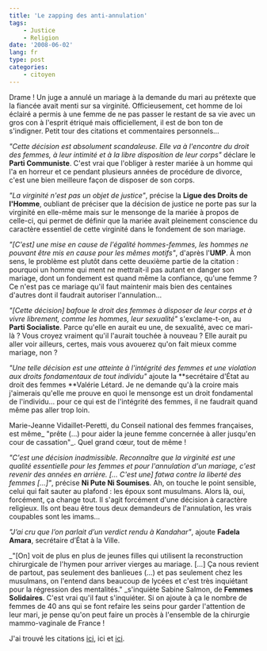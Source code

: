 ```yaml
---
title: 'Le zapping des anti-annulation'
tags:
    - Justice
    - Religion
date: '2008-06-02'
lang: fr
type: post
categories:
    - citoyen
---
```


Drame&nbsp;! Un juge a annulé un mariage à la demande du mari au prétexte que la fiancée avait menti sur sa virginité. Officieusement, cet homme de loi éclairé a permis à une femme de ne pas passer le restant de sa vie avec un gros con à l'esprit étriqué mais officiellement, il est de bon ton de s'indigner. Petit tour des citations et commentaires personnels…

_"Cette décision est absolument scandaleuse. Elle va à l'encontre du droit des femmes, à leur intimité et à la libre disposition de leur corps"_ déclare le **Parti Communiste**. C'est vrai que l'obliger à rester mariée à un homme qui l'a en horreur et ce pendant plusieurs années de procédure de divorce, c'est une bien meilleure façon de disposer de son corps.

_"La virginité n'est pas un objet de justice"_, précise la **Ligue des Droits de l'Homme**, oubliant de préciser que la décision de justice ne porte pas sur la virginité en elle-même mais sur le mensonge de la mariée à propos de celle-ci, qui permet de définir que la mariée avait pleinement conscience du caractère essentiel de cette virginité dans le fondement de son mariage.

_"[C'est] une mise en cause de l'égalité hommes-femmes, les hommes ne pouvant être mis en cause pour les mêmes motifs"_, d'après l'**UMP**. À mon sens, le problème est plutôt dans cette deuxième partie de la citation&nbsp;: pourquoi un homme qui ment ne mettrait-il pas autant en danger son mariage, dont un fondement est quand même la confiance, qu'une femme&nbsp;? Ce n'est pas ce mariage qu'il faut maintenir mais bien des centaines d'autres dont il faudrait autoriser l'annulation…

_"[Cette décision] bafoue le droit des femmes à disposer de leur corps et à vivre librement, comme les hommes, leur sexualité"_ s'exclame-t-on, au **Parti Socialiste**. Parce qu'elle en aurait eu une, de sexualité, avec ce mari-là&nbsp;? Vous croyez vraiment qu'il l'aurait touchée à nouveau&nbsp;? Elle aurait pu aller voir ailleurs, certes, mais vous avouerez qu'on fait mieux comme mariage, non&nbsp;?

_"Une telle décision est une atteinte à l'intégrité des femmes et une violation aux droits fondamentaux de tout individu"_ ajoute la **secrétaire d'État au droit des femmes **Valérie Létard. Je ne demande qu'à la croire mais j'aimerais qu'elle me prouve en quoi le mensonge est un droit fondamental de l'individu… pour ce qui est de l'intégrité des femmes, il ne faudrait quand même pas aller trop loin.

Marie-Jeanne Vidaillet-Peretti, du Conseil national des femmes françaises, est même_ "prête (…) pour aider la jeune femme concernée à aller jusqu'en cour de cassation"_. Quel grand cœur, tout de même&nbsp;!

_"C'est une décision inadmissible. Reconnaître que la virginité est une qualité essentielle pour les femmes et pour l'annulation d'un mariage, c'est revenir des années en arrière. [… C'est une] fatwa contre la liberté des femmes […]"_, précise **Ni Pute Ni Soumises**. Ah, on touche le point sensible, celui qui fait sauter au plafond&nbsp;: les époux sont musulmans. Alors là, oui, forcément, ça change tout. Il s'agit forcément d'une décision à caractère religieux. Ils ont beau être tous deux demandeurs de l'annulation, les vrais coupables sont les imams…

_"J’ai cru que l’on parlait d’un verdict rendu à Kandahar"_, ajoute **Fadela Amara**, secrétaire d’État à la Ville.

_"[On] voit de plus en plus de jeunes filles qui utilisent la reconstruction chirurgicale de l'hymen pour arriver vierges au mariage. […] Ça nous revient de partout, pas seulement des banlieues (…) et pas seulement chez les musulmans, on l'entend dans beaucoup de lycées et c'est très inquiétant pour la régression des mentalités." _s'inquiète Sabine Salmon, de **Femmes Solidaires**. C'est vrai qu'il faut s'inquiéter. Si on ajoute à ça le nombre de femmes de 40 ans qui se font refaire les seins pour garder l'attention de leur mari, je pense qu'on peut faire un procès à l'ensemble de la chirurgie mammo-vaginale de France&nbsp;!

J'ai trouvé les citations [ici](http://www.lefigaro.fr/actualite-france/2008/05/30/01016-20080530ARTFIG00452-mariage-annule-l-ump-demande-un-recours.php), ici et [ici](http://www.lavoixdunord.fr/France_Monde/actualite/Secteur_France_Monde/2008/05/31/article_mariage-annule-droite-et-gauche-unies-da.shtml).